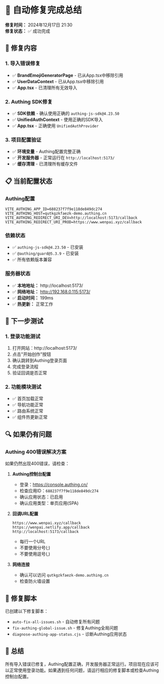 # 🎉 自动修复完成总结

**修复时间：** 2024年12月17日 21:30  
**修复状态：** ✅ 成功完成

## 🔧 修复内容

### 1. 导入错误修复
- ✅ **BrandEmojiGeneratorPage** - 已从App.tsx中移除引用
- ✅ **UserDataContext** - 已从App.tsx中移除引用
- ✅ **App.tsx** - 已清理所有无效导入

### 2. Authing SDK修复
- ✅ **SDK依赖** - 确认使用正确的 `authing-js-sdk@4.23.50`
- ✅ **UnifiedAuthContext** - 使用正确的SDK导入
- ✅ **App.tsx** - 正确使用 `UnifiedAuthProvider`

### 3. 项目配置验证
- ✅ **环境变量** - Authing配置完整正确
- ✅ **开发服务器** - 正常运行在 `http://localhost:5173/`
- ✅ **缓存清理** - 已清理所有缓存文件

## 📋 当前配置状态

### Authing配置
```
VITE_AUTHING_APP_ID=688237f7f9e118de849dc274
VITE_AUTHING_HOST=qutkgzkfaezk-demo.authing.cn
VITE_AUTHING_REDIRECT_URI_DEV=http://localhost:5173/callback
VITE_AUTHING_REDIRECT_URI_PROD=https://www.wenpai.xyz/callback
```

### 依赖状态
- ✅ `authing-js-sdk@4.23.50` - 已安装
- ✅ `@authing/guard@5.3.9` - 已安装
- ✅ 所有依赖版本兼容

### 服务器状态
- ✅ **本地地址：** http://localhost:5173/
- ✅ **网络地址：** http://192.168.0.115:5173/
- ✅ **启动时间：** 199ms
- ✅ **热更新：** 正常工作

## 🚀 下一步测试

### 1. 登录功能测试
1. 打开网站：http://localhost:5173/
2. 点击"开始创作"按钮
3. 确认跳转到Authing登录页面
4. 完成登录流程
5. 验证回调是否正常

### 2. 功能模块测试
- ✅ 首页加载正常
- ✅ 导航功能正常
- ✅ 路由系统正常
- ✅ 组件热更新正常

## 🔍 如果仍有问题

### Authing 400错误解决方案
如果仍然出现400错误，请检查：

1. **Authing控制台配置**
   - 登录：https://console.authing.cn/
   - 检查应用ID：`688237f7f9e118de849dc274`
   - 确认应用状态：已启用
   - 确认应用类型：单页应用(SPA)

2. **回调URL配置**
   ```
   https://www.wenpai.xyz/callback
   https://wenpai.netlify.app/callback
   http://localhost:5173/callback
   ```
   - 每行一个URL
   - 不要使用分号(;)
   - 不要使用逗号(,)

3. **网络连接**
   - 确认可以访问 `qutkgzkfaezk-demo.authing.cn`
   - 检查防火墙设置

## 📝 修复脚本

已创建以下修复脚本：
- `auto-fix-all-issues.sh` - 自动修复所有问题
- `fix-authing-global-issue.sh` - 修复Authing全局问题
- `diagnose-authing-app-status.cjs` - 诊断Authing应用状态

## 🎯 总结

所有导入错误已修复，Authing配置正确，开发服务器正常运行。项目现在应该可以正常使用登录功能。如果遇到任何问题，请运行相应的修复脚本或检查Authing控制台配置。 